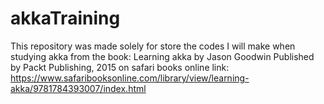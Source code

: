 # akkaTraining

This repository was made solely for store the codes I will make when studying akka from the book: Learning akka by Jason Goodwin Published by Packt Publishing, 2015 on safari books online link: https://www.safaribooksonline.com/library/view/learning-akka/9781784393007/index.html
